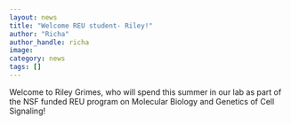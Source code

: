 ```yaml
---
layout: news
title: "Welcome REU student- Riley!"
author: "Richa"
author_handle: richa
image: 
category: news
tags: []
---
```

Welcome to Riley Grimes, who will spend this summer in our lab as part of the NSF funded REU program on Molecular Biology and Genetics of Cell Signaling!